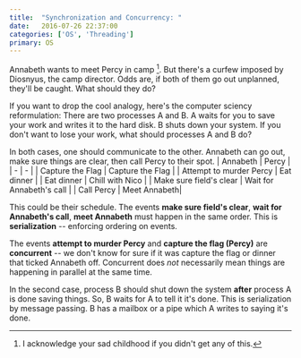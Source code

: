 ```yaml
---
title:  "Synchronization and Concurrency: "
date:   2016-07-26 22:37:00
categories: ['OS', 'Threading']
primary: OS
---
```


Annabeth wants to meet Percy in camp [^1]. But there's a curfew imposed by Diosnyus, the camp director. Odds are, if both of them go out unplanned, they'll be caught. What should they do?

If you want to drop the cool analogy, here's the computer sciency reformulation: There are two processes A and B. A waits for you to save your work and writes it to the hard disk. B shuts down your system. If you don't want to lose your work, what should processes A and B do?

In both cases, one should communicate to the other. Annabeth can go out, make sure things are clear, then call Percy to their spot. 
| Annabeth | Percy |
| - | - |
| Capture the Flag | Capture the Flag |
| Attempt to murder Percy | Eat dinner |
| Eat dinner | Chill with Nico |
| Make sure field's clear | Wait for Annabeth's call |
| Call Percy | Meet Annabeth|

This could be their schedule. The events __make sure field's clear__, __wait for Annabeth's call__, __meet Annabeth__ must happen in the same order. This is __serialization__ -- enforcing ordering on events.

The events __attempt to murder Percy__ and __capture the flag (Percy)__ are __concurrent__ -- we don't know for sure if it was capture the flag or dinner that ticked Annabeth off. Concurrent does *not* necessarily mean things are happening in parallel at the same time. 

In the second case, process B should shut down the system __after__ process A is done saving things. So, B waits for A to tell it it's done. This is serialization by message passing. B has a mailbox or a pipe which A writes to saying it's done.

[^1]: I acknowledge your sad childhood if you didn't get any of this. 